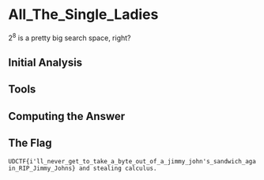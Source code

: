 # All_The_Single_Ladies
2<sup>8</sup> is a pretty big search space, right?

## Initial Analysis 



## Tools 



## Computing the Answer 



## The Flag 
`UDCTF{i'll_never_get_to_take_a_byte_out_of_a_jimmy_john's_sandwich_again_RIP_Jimmy_Johns} and stealing calculus.`